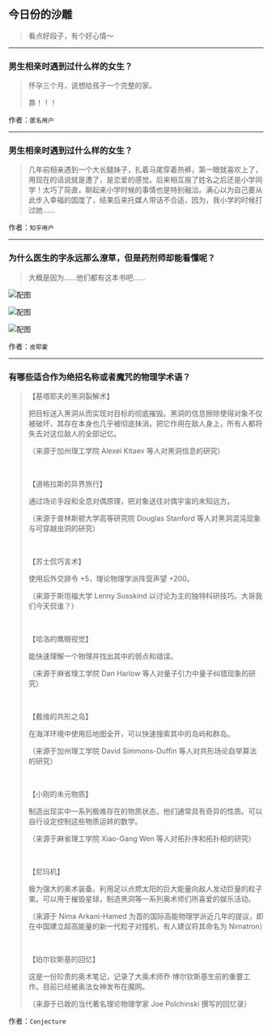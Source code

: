 ## 今日份的沙雕

> 看点好段子，有个好心情～


 
---

### 男生相亲时遇到过什么样的女生？

> 怀孕三个月，说想给孩子一个完整的家。
> 
> 靠！！！


作者：`匿名用户`

---

### 男生相亲时遇到过什么样的女生？

> 几年前相亲遇到一个大长腿妹子，扎着马尾穿着热裤，第一眼就喜欢上了，用现在的话说就是遭了，是恋爱的感觉。后来相互报了姓名之后还是小学同学！太巧了简直，聊起来小学时候的事情也是特别融洽。满心以为自己要从此步入幸福的国度了，结果后来托媒人带话不合适，因为，我小学的时候打过她……


作者：`知乎用户`

---

### 为什么医生的字永远那么潦草，但是药剂师却能看懂呢？

> 大概是因为……他们都有这本书吧……



![配图](http://pic4.zhimg.com/70/v2-ea4df65743e69b5e6763437b0f63424b_b.jpg)



![配图](http://pic2.zhimg.com/70/v2-38cfe344d71a73b95205c256013b55f1_b.jpg)



![配图](http://pic2.zhimg.com/70/v2-ccadefb8fb107dc7e3e1783dfe8d07c1_b.jpg)


作者：`皮耶霍`

---

### 有哪些适合作为绝招名称或者魔咒的物理学术语？

> 【基塔耶夫的黑洞裂解术】
> 
> 把目标送入黑洞从而实现对目标的彻底摧毁。黑洞的信息擦除使得对象不仅被破坏，其存在本身也几乎被彻底抹消。把它作用在敌人身上，所有人都将失去对这位敌人的全部记忆。
> 
> （来源于加州理工学院 Alexei Kitaev 等人对黑洞信息的研究）
> 
>  
> 
> 【道格拉斯的异界旅行】
> 
> 通过场论手段和全息对偶原理，把对象送往对偶宇宙的未知远方。
> 
> （来源于普林斯顿大学高等研究院 Douglas Stanford 等人对黑洞混沌现象与可穿越虫洞的研究）
> 
>  
> 
> 【苏士侃巧言术】
> 
> 使用后外交辞令 +5，理论物理学派阵营声望 +200。
> 
> （来源于斯坦福大学 Lenny Susskind 以讨论为主的独特科研技巧。大哥我们今天侃谁？）
> 
>  
> 
> 【哈洛的鹰眼视觉】
> 
> 能快速理解一个物理并找出其中的弱点和错误。
> 
> （来源于麻省理工学院 Dan Harlow 等人对量子引力中量子纠错现象的研究）
> 
>  
> 
> 【戴维的共形之岛】
> 
> 在海洋环境中使用后地图全开，可以快速搜索其中的岛屿和群岛。
> 
> （来源于加州理工学院 David Simmons-Duffin 等人对共形场论自举算法的研究）
> 
>  
> 
> 【小刚的未元物质】
> 
> 制造出现实中一系列极难存在的物质状态，他们通常具有奇异的性质。可以自行设定控制这些物质运转的数学。
> 
> （来源于麻省理工学院 Xiao-Gang Wen 等人对拓扑序和拓扑相的研究）
> 
>  
> 
> 【尼玛机】
> 
> 极为强大的奥术装备。利用足以点燃太阳的巨大能量向敌人发动巨量的粒子束。可以用于摧毁星球，制造黑洞等一系列奥术师们所喜爱的娱乐活动。
> 
> （来源于 Nima Arkani-Hamed 为首的国际高能物理学派近几年的提议，即在中国建立超高能量的新一代粒子对撞机，有人建议将其命名为 Nimatron）
> 
>  
> 
> 【珀尔钦斯基的回忆】
> 
> 这是一份珍贵的奥术笔记，记录了大奥术师乔·博尔钦斯基生前的重要工作。目前已经被奥法女神发布在魔网。
> 
> （来源于已故的当代著名理论物理学家 Joe Polchinski 撰写的回忆录）


作者：`Conjecture`